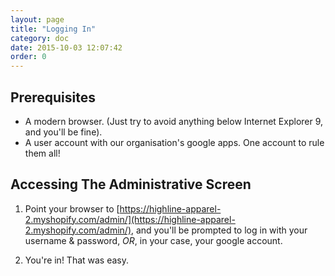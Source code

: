 ```yaml
---
layout: page
title: "Logging In"
category: doc
date: 2015-10-03 12:07:42
order: 0
---
```


## Prerequisites

* A modern browser. (Just try to avoid anything below Internet Explorer 9, and you'll be fine).
* A user account with our organisation's google apps. One account to rule them all!

## Accessing The Administrative Screen

1. Point your browser to [https://highline-apparel-2.myshopify.com/admin/](https://highline-apparel-2.myshopify.com/admin/), and you'll be prompted to log in with your username & password, *OR*, in your case, your google account.

2. You're in! That was easy.

